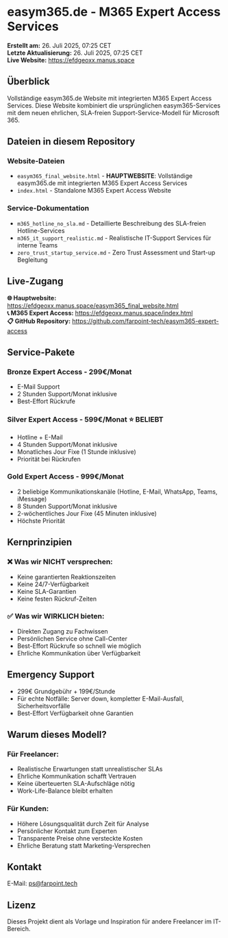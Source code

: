 # easym365.de - M365 Expert Access Services

**Erstellt am:** 26. Juli 2025, 07:25 CET  
**Letzte Aktualisierung:** 26. Juli 2025, 07:25 CET  
**Live Website:** https://efdgeoxx.manus.space

## Überblick

Vollständige easym365.de Website mit integrierten M365 Expert Access Services. Diese Website kombiniert die ursprünglichen easym365-Services mit dem neuen ehrlichen, SLA-freien Support-Service-Modell für Microsoft 365.

## Dateien in diesem Repository

### Website-Dateien
- `easym365_final_website.html` - **HAUPTWEBSITE**: Vollständige easym365.de mit integrierten M365 Expert Access Services
- `index.html` - Standalone M365 Expert Access Website

### Service-Dokumentation
- `m365_hotline_no_sla.md` - Detaillierte Beschreibung des SLA-freien Hotline-Services
- `m365_it_support_realistic.md` - Realistische IT-Support Services für interne Teams
- `zero_trust_startup_service.md` - Zero Trust Assessment und Start-up Begleitung

## Live-Zugang

**🌐 Hauptwebsite:** https://efdgeoxx.manus.space/easym365_final_website.html  
**📞 M365 Expert Access:** https://efdgeoxx.manus.space/index.html  
**📋 GitHub Repository:** https://github.com/farpoint-tech/easym365-expert-access

## Service-Pakete

### Bronze Expert Access - 299€/Monat
- E-Mail Support
- 2 Stunden Support/Monat inklusive
- Best-Effort Rückrufe

### Silver Expert Access - 599€/Monat ⭐ BELIEBT
- Hotline + E-Mail
- 4 Stunden Support/Monat inklusive
- Monatliches Jour Fixe (1 Stunde inklusive)
- Priorität bei Rückrufen

### Gold Expert Access - 999€/Monat
- 2 beliebige Kommunikationskanäle (Hotline, E-Mail, WhatsApp, Teams, iMessage)
- 8 Stunden Support/Monat inklusive
- 2-wöchentliches Jour Fixe (45 Minuten inklusive)
- Höchste Priorität

## Kernprinzipien

### ❌ Was wir NICHT versprechen:
- Keine garantierten Reaktionszeiten
- Keine 24/7-Verfügbarkeit
- Keine SLA-Garantien
- Keine festen Rückruf-Zeiten

### ✅ Was wir WIRKLICH bieten:
- Direkten Zugang zu Fachwissen
- Persönlichen Service ohne Call-Center
- Best-Effort Rückrufe so schnell wie möglich
- Ehrliche Kommunikation über Verfügbarkeit

## Emergency Support

- 299€ Grundgebühr + 199€/Stunde
- Für echte Notfälle: Server down, kompletter E-Mail-Ausfall, Sicherheitsvorfälle
- Best-Effort Verfügbarkeit ohne Garantien

## Warum dieses Modell?

### Für Freelancer:
- Realistische Erwartungen statt unrealistischer SLAs
- Ehrliche Kommunikation schafft Vertrauen
- Keine überteuerten SLA-Aufschläge nötig
- Work-Life-Balance bleibt erhalten

### Für Kunden:
- Höhere Lösungsqualität durch Zeit für Analyse
- Persönlicher Kontakt zum Experten
- Transparente Preise ohne versteckte Kosten
- Ehrliche Beratung statt Marketing-Versprechen

## Kontakt

E-Mail: ps@farpoint.tech

## Lizenz

Dieses Projekt dient als Vorlage und Inspiration für andere Freelancer im IT-Bereich.

